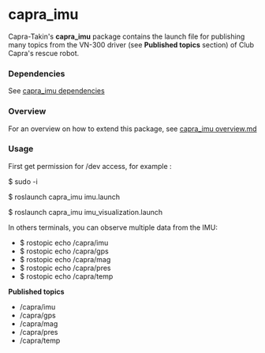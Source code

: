 # capra_imu

 Capra-Takin's **capra_imu** package contains the launch file for publishing many topics from the VN-300 driver (see **Published topics** section) of Club Capra's rescue robot.

### Dependencies

See [capra_imu dependencies](doc/dependencies.md)

### Overview

For an overview on how to extend this package, see [capra_imu overview.md](doc/overview.md)

### Usage

First get permission for /dev access, for example : 

  $ sudo -i

  $ roslaunch capra_imu imu.launch
  
  $ roslaunch capra_imu imu_visualization.launch

In others terminals, you can observe multiple data from the IMU:
  - $ rostopic echo /capra/imu
  - $ rostopic echo /capra/gps
  - $ rostopic echo /capra/mag
  - $ rostopic echo /capra/pres
  - $ rostopic echo /capra/temp

**Published topics**

  - /capra/imu
  - /capra/gps
  - /capra/mag
  - /capra/pres
  - /capra/temp

